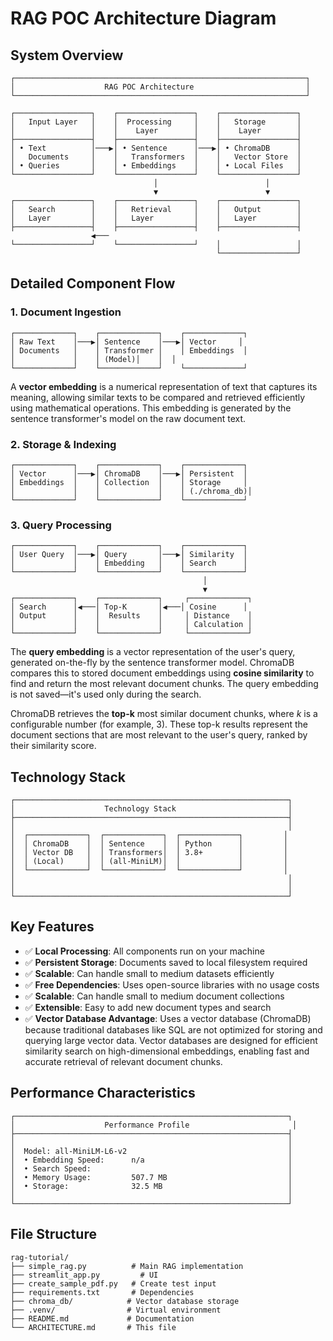 # RAG POC Architecture Diagram

## System Overview

```
┌─────────────────────────────────────────────────────────────────┐
│                    RAG POC Architecture                         │
└─────────────────────────────────────────────────────────────────┘

┌─────────────────┐    ┌─────────────────┐    ┌─────────────────┐
│   Input Layer   │    │  Processing     │    │   Storage       │
│                 │    │    Layer        │    │    Layer        │
├─────────────────┤    ├─────────────────┤    ├─────────────────┤
│ • Text          │───▶│ • Sentence      │───▶│ • ChromaDB      │
│   Documents     │    │   Transformers  │    │   Vector Store  │
│ • Queries       │    │ • Embeddings    │    │ • Local Files   │
└─────────────────┘    └─────────────────┘    └─────────────────┘
                                │                        │
                                ▼                        ▼
┌─────────────────┐    ┌─────────────────┐    ┌─────────────────┐
│   Search        │    │   Retrieval     │    │   Output        │
│   Layer         │    │   Layer         │    │   Layer         │
├─────────────────┤    ├─────────────────┤    ├─────────────────┤
                  ◀───
└─────────────────┘    └─────────────────┘    │                 │
                                              └─────────────────┘
```

## Detailed Component Flow

### 1. Document Ingestion
```
┌─────────────┐    ┌─────────────┐    ┌─────────────┐
│ Raw Text    │───▶│ Sentence    │───▶│ Vector     │
│ Documents   │    │ Transformer │    │ Embeddings  │
│             │    │ (Model)│    │  │
└─────────────┘    └─────────────┘    └─────────────┘
```

A **vector embedding** is a numerical representation of text that captures its meaning, allowing similar texts to be compared and retrieved efficiently using mathematical operations.  This embedding is generated by the sentence transformer's model on the raw document text.



### 2. Storage & Indexing
```
┌─────────────┐    ┌─────────────┐    ┌─────────────┐
│ Vector      │───▶│ ChromaDB    │───▶│ Persistent  │
│ Embeddings  │    │ Collection  │    │ Storage     │
│             │    │             │    │ (./chroma_db)│
└─────────────┘    └─────────────┘    └─────────────┘
```

### 3. Query Processing
```
┌─────────────┐    ┌─────────────┐    ┌─────────────┐
│ User Query  │───▶│ Query       │───▶│ Similarity  │
│             │    │ Embedding   │    │ Search      │
└─────────────┘    └─────────────┘    └─────────────┘
                                           │
                                           ▼
┌─────────────┐    ┌─────────────┐     ┌─────────────┐
│ Search      │◀───│ Top-K       │◀───│ Cosine      │
│ Output      │    │  Results    │     │ Distance    │
│             │    │             │     │ Calculation │
└─────────────┘    └─────────────┘     └─────────────┘
```

The **query embedding** is a vector representation of the user's query, generated on-the-fly by the sentence transformer model. ChromaDB compares this to stored document embeddings using **cosine similarity** to find and return the most relevant document chunks. The query embedding is not saved—it's used only during the search.

ChromaDB retrieves the **top-k** most similar document chunks, where *k* is a configurable number (for example, 3). These top-k results represent the document sections that are most relevant to the user's query, ranked by their similarity score.


## Technology Stack

```
┌─────────────────────────────────────────────────────────────┐
│                    Technology Stack                         │
├─────────────────────────────────────────────────────────────┤
│                                                             │
│  ┌─────────────┐  ┌─────────────┐  ┌─────────────┐         │
│  │ ChromaDB    │  │ Sentence    │  │ Python      │         │
│  │ Vector DB   │  │ Transformers│  │ 3.8+        │         │
│  │ (Local)     │  │ (all-MiniLM)│  │             │         │
│  └─────────────┘  └─────────────┘  └─────────────┘         │
│                                                             │
│                                                             │
└─────────────────────────────────────────────────────────────┘
```

## Key Features

- ✅ **Local Processing**: All components run on your machine
- ✅ **Persistent Storage**: Documents saved to local filesystem
required
- ✅ **Scalable**: Can handle small to medium datasets efficiently
- ✅ **Free Dependencies**: Uses open-source libraries with no usage costs
- ✅ **Scalable**: Can handle small to medium document collections
- ✅ **Extensible**: Easy to add new document types and search 
- ✅ **Vector Database Advantage**: Uses a vector database (ChromaDB) because traditional databases like SQL are not optimized for storing and querying large vector data. Vector databases are designed for efficient similarity search on high-dimensional embeddings, enabling fast and accurate retrieval of relevant document chunks.


## Performance Characteristics

```
┌─────────────────────────────────────────────────────────────┐
│                    Performance Profile                       │
├─────────────────────────────────────────────────────────────┤
│                                                             │
│  Model: all-MiniLM-L6-v2                                    │
│  • Embedding Speed:      n/a                                │
│  • Search Speed:                                            │
│  • Memory Usage:         507.7 MB                           │
│  • Storage:              32.5 MB                            │
│                                                             │
└─────────────────────────────────────────────────────────────┘
```

## File Structure

```
rag-tutorial/
├── simple_rag.py          # Main RAG implementation
├── streamlit_app.py         # UI
├── create_sample_pdf.py   # Create test input 
├── requirements.txt       # Dependencies
├── chroma_db/            # Vector database storage
├── .venv/                # Virtual environment
├── README.md             # Documentation
└── ARCHITECTURE.md       # This file
``` 